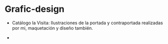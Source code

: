 # Grafic-design

* Catálogo la Visita: Ilustraciones de la portada y contraportada realizadas por mi, maquetación y diseño también.

*
